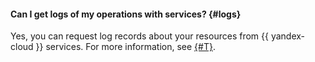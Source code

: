 #### Can I get logs of my operations with services? {#logs}

Yes, you can request log records about your resources from {{ yandex-cloud }} services. For more information, see [{#T}](../support/request.md).